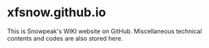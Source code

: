 # xfsnow.github.io
This is Snowpeak's WIKI website on GitHub.
Miscellaneous technical contents and codes are also stored here.
